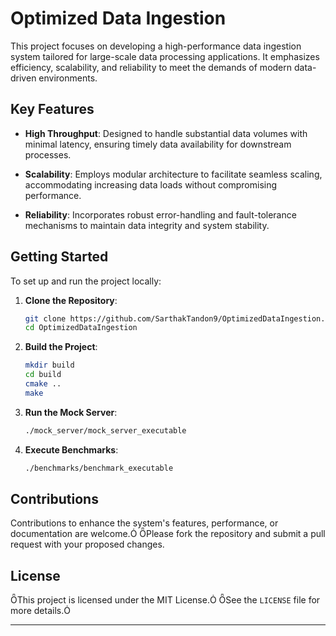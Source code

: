 # Optimized Data Ingestion #

This project focuses on developing a high-performance data ingestion system tailored for large-scale data processing applications. It emphasizes efficiency, scalability, and reliability to meet the demands of modern data-driven environments.

## Key Features

- **High Throughput**: Designed to handle substantial data volumes with minimal latency, ensuring timely data availability for downstream processes.

- **Scalability**: Employs modular architecture to facilitate seamless scaling, accommodating increasing data loads without compromising performance.

- **Reliability**: Incorporates robust error-handling and fault-tolerance mechanisms to maintain data integrity and system stability.


## Getting Started

To set up and run the project locally:

1. **Clone the Repository**:

   ```bash
   git clone https://github.com/SarthakTandon9/OptimizedDataIngestion.git
   cd OptimizedDataIngestion
   ```

2. **Build the Project**:

   ```bash
   mkdir build
   cd build
   cmake ..
   make
   ```

3. **Run the Mock Server**:

   ```bash
   ./mock_server/mock_server_executable
   ```

4. **Execute Benchmarks**:

   ```bash
   ./benchmarks/benchmark_executable
   ```

## Contributions

Contributions to enhance the system's features, performance, or documentation are welcome. Please fork the repository and submit a pull request with your proposed changes.

## License

This project is licensed under the MIT License. See the `LICENSE` file for more details.

---

